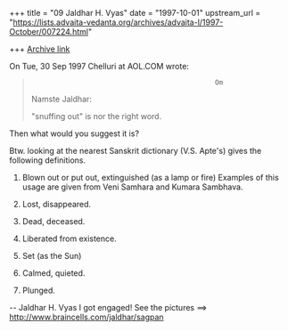 +++
title = "09 Jaldhar H. Vyas"
date = "1997-10-01"
upstream_url = "https://lists.advaita-vedanta.org/archives/advaita-l/1997-October/007224.html"

+++
[Archive link](https://lists.advaita-vedanta.org/archives/advaita-l/1997-October/007224.html)

On Tue, 30 Sep 1997 Chelluri at AOL.COM wrote:

>                                                   Om
> Namste Jaldhar:
>
> "snuffing out" is nor the right word.
>

Then what would you suggest it is?

Btw. looking at the nearest Sanskrit dictionary (V.S. Apte's) gives the
following definitions.

1.  Blown out or put out, extinguished (as a lamp or fire)  Examples of
this usage are given from Veni Samhara and Kumara Sambhava.

2.  Lost, disappeared.

3.  Dead, deceased.

4.  Liberated from existence.

5.  Set (as the Sun)

6.  Calmed, quieted.

7.  Plunged.

--
Jaldhar H. Vyas <jaldhar at braincells.com>
I got engaged! See the pictures ==> http://www.braincells.com/jaldhar/sagpan

